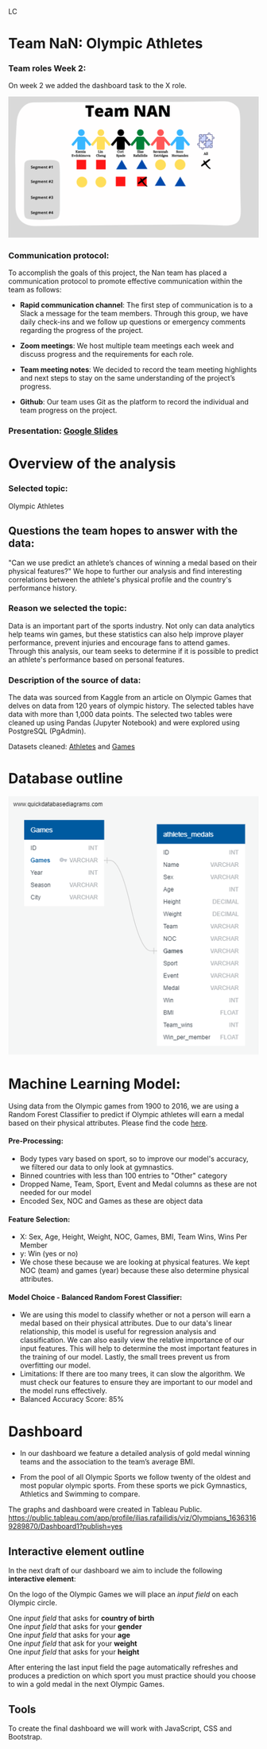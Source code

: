 LC 
# **Team NaN: Olympic Athletes**


### Team roles Week 2:
On week 2 we added the dashboard task to the X role. 

![Team roles](https://github.com/xenia-e/capstone/blob/main/Report_images/Team_roles_w2.png)

### Communication protocol:

To accomplish the goals of this project, the Nan team has placed a communication protocol to promote effective communication within the team as follows:
- **Rapid communication channel**: The first step of communication is to a Slack a message for the team members. Through this group, we have daily check-ins and we follow up questions or emergency comments regarding the progress of the project. 

- **Zoom meetings**: We host multiple team meetings each week and discuss progress and the requirements for each role. 

- **Team meeting notes**: We decided to record the team meeting highlights and next steps to stay on the same understanding of the project’s progress. 

- **Github**: Our team uses Git as the platform to record the individual and team progress on the project. 


### Presentation: [Google Slides](https://docs.google.com/presentation/d/1U52iM4x94LprbDG-jespGqqpqwhPP5E583R7NAPjWAU/edit#slide=id.gf795edcdee_0_325)

# **Overview of the analysis**

### **Selected topic**:

Olympic Athletes

## **Questions the team hopes to answer with the data**: 

"Can we use predict an athlete’s chances of winning a medal based on their physical features?" We hope to further our analysis and find interesting correlations between the athlete's physical profile and the country's performance history. 
 

### **Reason we selected the topic**: 

Data is an important part of the sports industry. Not only can data analytics help teams win games, but these statistics can also help improve player performance, prevent injuries and encourage fans to attend games. Through this analysis, our team seeks to determine if it is possible to predict an athlete's performance based on personal features.
 

### **Description of the source of data**: 

The data was sourced from Kaggle from an article on Olympic Games that delves on data from 120 years of olympic history. The selected tables have data with more than 1,000 data points. The selected two tables were cleaned up using Pandas (Jupyter Notebook) and were explored using PostgreSQL (PgAdmin). 

Datasets cleaned: [Athletes](https://github.com/xenia-e/capstone/blob/main/Resources/Final_athlete_clean_data.csv) and [Games](https://github.com/xenia-e/capstone/blob/main/Resources/olypic_games_clean.csv)

# Database outline 

![Insert schema here](https://github.com/xenia-e/capstone/blob/main/Database%20Schema/ERD.png)


# Machine Learning Model:

Using data from the Olympic games from 1900 to 2016, we are using a Random Forest Classifier to predict if Olympic athletes will earn a medal based on their physical attributes. Please find the code [here](https://github.com/xenia-e/capstone/blob/main/MachineLearning/Olympics_Machine_Learning_Model.ipynb).

#### Pre-Processing: 
* Body types vary based on sport, so to improve our model's accuracy, we filtered our data to only look at gymnastics. 
* Binned countries with less than 100 entries to "Other" category
* Dropped Name, Team, Sport, Event and Medal columns as these are not needed for our model 
* Encoded Sex, NOC and Games as these are object data 

#### Feature Selection:
* X: Sex, Age, Height, Weight, NOC, Games, BMI, Team Wins, Wins Per Member
* y: Win (yes or no) 
* We chose these because we are looking at physical features. We kept NOC (team) and games (year) because these also determine physical attributes. 

#### Model Choice - Balanced Random Forest Classifier:
* We are using this model to classify whether or not a person will earn a medal based on their physical attributes. Due to our data's linear relationship, this model is useful for regression analysis and classification. We can also easily view the relative importance of our input features. This will help to determine the most important features in the training of our model. Lastly, the small trees prevent us from overfitting our model.  
* Limitations: If there are too many trees, it can slow the algorithm. We must check our features to ensure they are important to our model and the model runs effectively. 
* Balanced Accuracy Score: 85%


# Dashboard
* In our dashboard we feature a detailed analysis of gold medal winning teams and the association to the team’s average BMI. 

* From the pool of all Olympic Sports we follow twenty of the oldest and most popular olympic sports. From these sports we pick Gymnastics, Athletics and Swimming to compare. 

The graphs and dashboard were created in Tableau Public.
https://public.tableau.com/app/profile/ilias.rafailidis/viz/Olympians_16363169289870/Dashboard1?publish=yes

## Interactive element outline
In the next draft of our dashboard we aim to include the following **interactive element**: 

On the logo of the Olympic Games we will place an *input field* on each Olympic circle. 

One *input field* that asks for **country of birth** <br>
One *input field* that asks for your **gender**<br>
One *input field* that asks for your **age**<br>
One *input field* that ask for your **weight**<br>
One *input field* that asks for your **height**<br>

After entering the last input field the page automatically refreshes and produces a prediction on 
which sport you must practice should you choose to win a gold medal in the next Olympic Games. 

## Tools
To create the final dashboard we will work with JavaScript, CSS and Bootstrap. 


